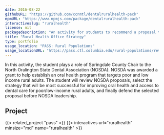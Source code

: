 ```yaml
---
date: 2016-08-22
githubURL: "https://github.com/ccnmtl/dentalruralhealth-pack"
npmURL: "https://www.npmjs.com/package/dentalruralhealth-pack"
interactiveslug: "ruralhealth"
license: mit
packagedescription: "An activity for students to recommend a proposal to establish an oral health program targeting poor and low income rural adults."
title: "Rural Health Office Strategy"
type: portfolio
usage_location: "PASS: Rural Populations"
usage_locationURL: "https://pass.ctl.columbia.edu/rural-populations/review-strategies/"
---
```


In this activity, the student plays a role of Springdale County Chair to the North Oralington State Dental Association (NOSDA). NOSDA was awarded a grant to help establish an oral health program that targets poor and low income rural adults. The student will review NOSDA proposals, select the strategy that will be most successful for improving oral health and access to dental care for poor/low-income rural adults, and finally defend the selected proposal before NOSDA leadership.

## Project

{{< related_project "pass" >}}
{{< interactives url="ruralhealth" minsize="md" name="ruralhealth" >}}
